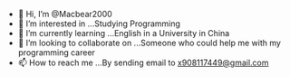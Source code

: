 - 👋 Hi, I’m @Macbear2000
- 👀 I’m interested in ...Studying Programming 
- 🌱 I’m currently learning ...English in a University in China
- 💞️ I’m looking to collaborate on ...Someone who could help me with my programming career
- 📫 How to reach me ...By sending email to x908117449@gmail.com

<!---
Macbear2000/Macbear2000 is a ✨ special ✨ repository because its `README.md` (this file) appears on your GitHub profile.
You can click the Preview link to take a look at your changes.
--->
